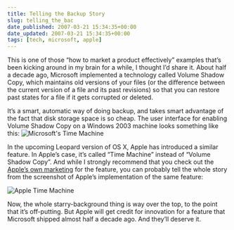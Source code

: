 ```yaml
---
title: Telling the Backup Story
slug: telling_the_bac
date_published: 2007-03-21 15:34:35+00:00
date_updated: 2007-03-21 15:34:35+00:00
tags: [tech, microsoft, apple]
---
```

This is one of those “how to market a product effectively” examples that’s been kicking around in my brain for a while, I thought I’d share it. About half a decade ago, Microsoft implemented a technology called Volume Shadow Copy, which maintains old versions of your files (or the difference between the current version of a file and its past revisions) so that you can restore past states for a file if it gets corrupted or deleted.

It’s a smart, automatic way of doing backup, and takes smart advantage of the fact that disk storage space is so cheap. The user interface for enabling Volume Shadow Copy on a Windows 2003 machine looks something like this:
![Microsoft's Time Machine](/images/time-machine.jpg)

In the upcoming Leopard version of OS X, Apple has introduced a similar feature. In Apple’s case, it’s called “Time Machine” instead of “Volume Shadow Copy”. And while I strongly recommend that you check out the [Apple’s own marketing](http://www.apple.com/macosx/leopard/timemachine.html) for the feature, you can probably tell the whole story from the screenshot of Apple’s implementation of the same feature:

![Apple Time Machine](/images/apple-time-machine.jpg)

Now, the whole starry-background thing is way over the top, to the point that it’s off-putting. But Apple will get credit for innovation for a feature that Microsoft shipped almost half a decade ago. And they’ll deserve it.
